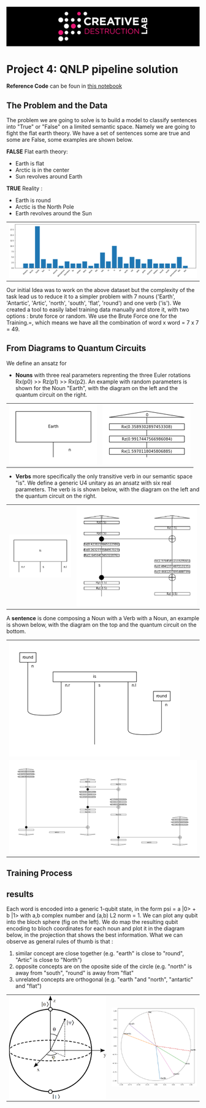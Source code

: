 ![CDL 2021 Cohort Project](../figures/CDL_logo.jpg)
# Project 4: QNLP pipeline solution

**Reference Code** can be foun in [this notebook](./QNLP_notebook.ipynb)

## The Problem and the Data
The problem we are going to solve is to build a model to classify sentences into "True" or "False" on a limited semantic space. Namely we are going to fight the flat earth theory. We have a set of sentences some are true and some are False, some examples are shown below.

**FALSE** Flat earth theory:
* Earth is flat
* Arctic is in the center
* Sun revolves around Earth

**TRUE** Reality :
* Earth is round
* Arctic is the North Pole
* Earth revolves around the Sun

<center>
<table>
        <tr>
            <td><img src="imgs/10_histogram.png"></td>
        </tr>
</table>
</center>

Our initial Idea was to work on the above dataset but the complexity of the task lead us to reduce it to a simpler problem with 7 nouns ('Earth', 'Antartic', 'Artic', 'north', 'south', 'flat', 'round') and one verb ('is'). We created a tool to easily label training data manually and store it, with two options : brute force or random. We use the Brute Force one for the Training.=, which means we have all the combination of word x word = 7 x 7 = 49.

## From Diagrams to Quantum Circuits

We define an ansatz for 

* **Nouns** with three real parameters reprenting the three Euler rotations Rx(p0) >> Rz(p1) >> Rx(p2). An example with random parameters is shown for the Noun "Earth", with the diagram on the left and the quantum circuit on the right.
<center>
<table>
        <tr>
            <td><img src="imgs/22_earth.png"></td>
            <td><img src="imgs/21_earth.png"></td>
        </tr>
</table>
</center>

* **Verbs** more specifically the only transitive verb in our semantic space "is". We define a generic U4 unitary as an ansatz with six real parameters. The verb is is shown below, with the diagram on the left and the quantum circuit on the right.
<center>
<table>
        <tr>
            <td><img src="imgs/31_is.png"></td>
            <td><img src="imgs/32_is.png"></td>
        </tr>
</table>
</center>

A **sentence** is done composing a Noun with a Verb with a Noun, an example is shown below, with the diagram on the top and the quantum circuit on the bottom.
<center>
<table>
        <tr>
            <td><img src="imgs/41_sentence.png"></td>
        </tr>
        <tr>
            <td><img src="imgs/42_sentence.png"></td>
        </tr>
</table>
</center>

## Training Process

## results

Each word is encoded into a generic 1-qubit state, in the form psi = a |0> + b |1> with a,b complex number and (a,b) L2 norm = 1. We can plot any qubit into the bloch sphere (fig on the left). We do map the resulting qubit encoding to bloch coordinates for each noun and plot it in the diagram below, in the projection that shows the best information. What we can observe as general rules of thumb is that :
1. similar concept are close together (e.g. "earth" is close to "round", "Artic" is close to "North")
2. opposite concepts are on the oposite side of the circle (e.g. "north" is away from "south", "round" is away from "flat"
3. unrelated concepts are orthogonal (e.g. "earth "and "north", "antartic" and "flat")

<center>
<table>
        <tr>
            <td><img src="imgs/61_bloch.png"></td>
            <td><img src="imgs/60_word_circle.png"></td>
        </tr>
</table>
</center>












